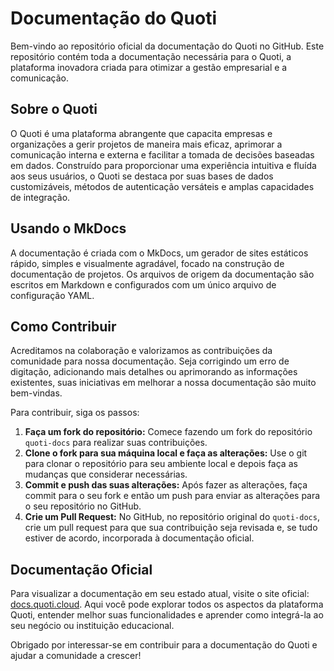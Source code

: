 # Documentação do Quoti

Bem-vindo ao repositório oficial da documentação do Quoti no GitHub. Este repositório contém toda a documentação necessária para o Quoti, a plataforma inovadora criada para otimizar a gestão empresarial e a comunicação.

## Sobre o Quoti

O Quoti é uma plataforma abrangente que capacita empresas e organizações a gerir projetos de maneira mais eficaz, aprimorar a comunicação interna e externa e facilitar a tomada de decisões baseadas em dados. Construído para proporcionar uma experiência intuitiva e fluída aos seus usuários, o Quoti se destaca por suas bases de dados customizáveis, métodos de autenticação versáteis e amplas capacidades de integração.

## Usando o MkDocs

A documentação é criada com o MkDocs, um gerador de sites estáticos rápido, simples e visualmente agradável, focado na construção de documentação de projetos. Os arquivos de origem da documentação são escritos em Markdown e configurados com um único arquivo de configuração YAML.

## Como Contribuir

Acreditamos na colaboração e valorizamos as contribuições da comunidade para nossa documentação. Seja corrigindo um erro de digitação, adicionando mais detalhes ou aprimorando as informações existentes, suas iniciativas em melhorar a nossa documentação são muito bem-vindas.

Para contribuir, siga os passos:

1. **Faça um fork do repositório:** Comece fazendo um fork do repositório `quoti-docs` para realizar suas contribuições.
2. **Clone o fork para sua máquina local e faça as alterações:** Use o git para clonar o repositório para seu ambiente local e depois faça as mudanças que considerar necessárias.
3. **Commit e push das suas alterações:** Após fazer as alterações, faça commit para o seu fork e então um push para enviar as alterações para o seu repositório no GitHub.
4. **Crie um Pull Request:** No GitHub, no repositório original do `quoti-docs`, crie um pull request para que sua contribuição seja revisada e, se tudo estiver de acordo, incorporada à documentação oficial.

## Documentação Oficial

Para visualizar a documentação em seu estado atual, visite o site oficial: [docs.quoti.cloud](http://docs.quoti.cloud/). Aqui você pode explorar todos os aspectos da plataforma Quoti, entender melhor suas funcionalidades e aprender como integrá-la ao seu negócio ou instituição educacional.

Obrigado por interessar-se em contribuir para a documentação do Quoti e ajudar a comunidade a crescer!

